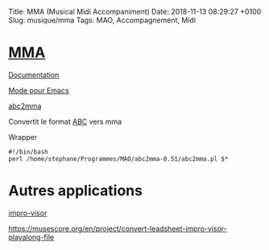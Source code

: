 Title:  MMA (Musical Midi Accompaniment)
Date:   2018-11-13 08:29:27 +0100
Slug: musique/mma
Tags: MAO, Accompagnement, Midi


# [MMA](https://www.mellowood.ca/mma/)

[Documentation](https://www.mellowood.ca/mma/online-docs/mma.html)

[Mode pour Emacs](https://perso.univ-rennes1.fr/san.vu-ngoc/prog/mma.el)

[abc2mma](https://welltemperedstudio.wordpress.com/code/abc2mma/)

Convertit le format [ABC](abc.html) vers mma

Wrapper

	#!/bin/bash
	perl /home/stephane/Programmes/MAO/abc2mma-0.51/abc2mma.pl $*

# Autres applications

[impro-visor](https://sourceforge.net/projects/impro-visor/)

<https://musescore.org/en/project/convert-leadsheet-impro-visor-playalong-file>

